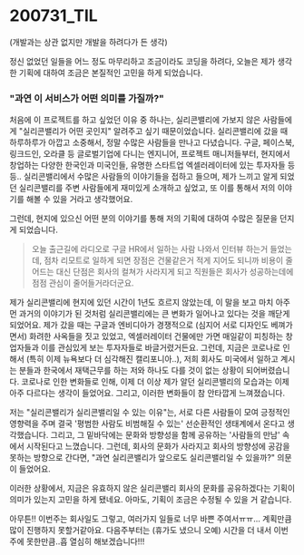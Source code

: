200731_TIL
===

(개발과는 상관 없지만 개발을 하려다가 든 생각)

정신 없었던 일들을 어느 정도 마무리하고 조금이라도 코딩을 하려다,
오늘은 제가 생각한 기획에 대하여 조금은 본질적인 고민을 하게 되었습니다.

### "과연 이 서비스가 어떤 의미를 가질까?"

처음에 이 프로젝트를 하고 싶었던 이유 중 하나는, 실리콘밸리에 가보지 않은 사람들에게 "실리콘밸리가 어떤 곳인지" 알려주고 싶기 때문이었습니다. 실리콘밸리에 갔을 때 하루하루가 아깝고 소중해서, 정말 수많은 사람들을 만나고 다녔습니다. 구글, 페이스북, 링크드인, 오라클 등 글로벌기업에 다니는 엔지니어, 프로젝트 매니저들부터, 현지에서 창업하는 다양한 한국인과 미국인들, 유명한 스타트업 엑셀러레이터에 있는 투자자들 등등.. 실리콘밸리에서 수많은 사람들의 이야기들을 접하고 들으며, 제가 느끼고 알게 되었던 실리콘밸리를 주변 사람들에게 재미있게 소개하고 싶었고, 또 이를 통해서 저의 이야기를 해볼 수 있을 거라고 생각했어요. 

그런데, 현지에 있으신 어떤 분의 이야기를 통해 저의 기획에 대하여 수많은 질문을 던지게 되었습니다.

> 오늘 출근길에 라디오로 구글 HR에서 일하는 사람 나와서 인터뷰 하는거 들었는데, 점차 리모트로 일하게 되면 장점은 건물같은거 적게 지어도 되니까 비용이 줄어드는 대신 단점은 회사의 컬쳐가 사라지게 되고 직원들은 회사가 성공하는데에 점점 관심이 줄어들거라더군요.

제가 실리콘밸리에 현지에 있던 시간이 1년도 흐르지 않았는데, 이 말을 보고 마치 아주 먼 과거의 이야기가 된 것처럼 실리콘밸리에는 큰 변화가 일어나고 있다는 것을 깨닫게 되었어요. 제가 갔을 때는 구글과 엔비디아가 경쟁적으로 (심지어 서로 디자인도 베껴가면서) 화려한 사옥들을 짓고 있었고, 엑셀러레이터 건물에만 가면 매일같이 피칭하는 창업자들과 이를 관심있게 보는 투자자들로 바글거렸거든요. 그런데, 지금은 코로나로 인해서 (특히 이제 뉴욕보다 더 심각해진 캘리포니아..), 저희 회사도 미국에서 일하고 계시는 분들과 한국에서 재택근무를 하는 저와 하나도 다를 것이 없는 상황이 되어버렸습니다. 코로나로 인한 변화들로 인해, 이제 더 이상 제가 알던 실리콘밸리의 모습과는 이제 아주 다르다는 생각이 들었어요. 그리고, 이러한 변화들이 참 안타깝게 느껴졌습니다.

저는 "실리콘밸리가 실리콘밸리일 수 있는 이유"는, 서로 다른 사람들이 모여 긍정적인 영향력을 주며 결국 '평범한 사람도 비범해질 수 있는' 선순환적인 생태계에서 온다고 생각했습니다. 그리고, 그 밑바닥에는 문화와 방향성을 함께 공유하는 '사람들의 만남' 속에서 시작된다고 느꼈습니다. 그런데, 회사의 문화가 사라지고 회사의 방향성에 공감을 못하는 방향으로 간다면, "과연 실리콘밸리가 앞으로도 실리콘밸리일 수 있을까?" 의문이 들었어요.

이러한 상황에서, 지금은 유효하지 않은 실리콘밸리 회사의 문화를 공유하겠다는 기획이 의미가 있는지 고민을 하게 됐네요. 아마도, 기획이 조금은 수정될 수 있을 거 같습니다. 

아무튼!! 이번주는 회사일도 그렇고, 여러가지 일들로 너무 바쁜 주여서ㅠㅠ... 계획만큼 많이 진행하지 못할거같아요. 다음주부터는 (휴가도 냈으니 오예) 시간을 더 내서 이번주에 못한만큼..흡 열심히 해보겠습니다!!!